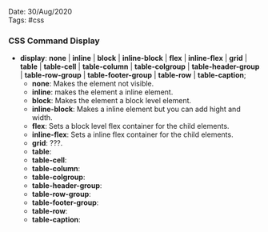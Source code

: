 Date: 30/Aug/2020  
Tags: #css

### CSS Command Display
* **display**: **none** | **inline** | **block** | **inline-block** | **flex** | **inline-flex** | **grid** | **table** | **table-cell** | **table-column** | **table-colgroup** | **table-header-group** | **table-row-group** | **table-footer-group** | **table-row** | **table-caption**;
  * **none**: Makes the element not visible.  
  * **inline**: makes the element a inline element.  
  * **block**: Makes the element a block level element.  
  * **inline-block**: Makes a inline element but you can add hight and width.  
  * **flex**: Sets a block level flex container for the child elements.  
  * **inline-flex**: Sets a inline flex container for the child elements.  
  * **grid**: ???.  
  * **table**:
  * **table-cell**:
  * **table-column**:
  * **table-colgroup**:
  * **table-header-group**:
  * **table-row-group**:
  * **table-footer-group**:
  * **table-row**:
  * **table-caption**:


